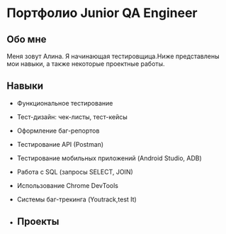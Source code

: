 # Портфолио Junior QA Engineer

## Обо мне
Меня зовут Алина. Я начинающая тестировщица.Ниже представлены мои навыки, а также некоторые проектные работы.

## Навыки
- Функциональное тестирование
- Тест-дизайн: чек-листы, тест-кейсы
- Оформление баг-репортов
- Тестирование API (Postman)
- Тестирование мобильных приложений (Android Studio, ADB)
- Работа с SQL (запросы SELECT, JOIN)
- Использование Chrome DevTools
- Системы баг-трекинга (Youtrack,test It)

- ## Проекты
